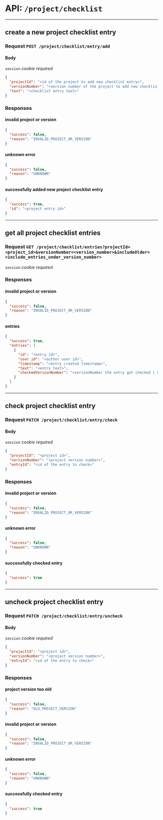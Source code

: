 # API: `/project/checklist`

---
## create a new project checklist entry

### Request `POST /project/checklist/entry/add`

#### Body

`session` _cookie required_

```json
{
  "projectId": "<id of the project to add new checklist entry>",
  "versionNumber": "<version number of the project to add new checklist entry>",
  "text": "<checklist entry text>"
}
```

### Responses

#### invalid project or version

```json
{
  "success": false,
  "reason": "INVALID_PROJECT_OR_VERSION"
}
```

#### unknown error

```json
{
  "success": false,
  "reason": "UNKNOWN"
}
```

#### successfully added new project checklist entry

```json
{
  "success": true,
  "id": "<project entry id>"
}
```

---
## get all project checklist entries

### Request `GET /project/checklist/entries?projectId=<project_id>&versionNumber=<version_number>&includeOlder=<include_entries_under_version_number>`

`session` _cookie required_

### Responses

#### invalid project or version

```json
{
  "success": false,
  "reason": "INVALID_PROJECT_OR_VERSION"
}
```

#### entries

```json
{
  "success": true,
  "entries": [
    {
      "id": "<entry id>",
      "user_id": "<author user id>",
      "timestamp": "<entry created timestamp>",
      "text": "<entry text>",
      "checkedVersionNumber": "<versionNumber the entry got checked | null if not checked>"
    }
  ]
}
```

---
## check project checklist entry

### Request `PATCH /project/checklist/entry/check`

#### Body

`session` _cookie required_

```json
{
  "projectId": "<project id>",
  "versionNumber": "<project version number>",
  "entryId": "<id of the entry to check>"
}
```

### Responses

#### invalid project or version

```json
{
  "success": false,
  "reason": "INVALID_PROJECT_OR_VERSION"
}
```

#### unknown error

```json
{
  "success": false,
  "reason": "UNKNOWN"
}
```

#### successfully checked entry

```json
{
  "success": true
}
```

---
## uncheck project checklist entry

### Request `PATCH /project/checklist/entry/uncheck`

#### Body

`session` _cookie required_

```json
{
  "projectId": "<project id>",
  "versionNumber": "<project version number>",
  "entryId": "<id of the entry to check>"
}
```

### Responses

#### project version too old

```json
{
  "success": false,
  "reason": "OLD_PROJECT_VERSION"
}
```

#### invalid project or version

```json
{
  "success": false,
  "reason": "INVALID_PROJECT_OR_VERSION"
}
```

#### unknown error

```json
{
  "success": false,
  "reason": "UNKNOWN"
}
```

#### successfully checked entry

```json
{
  "success": true
}
```